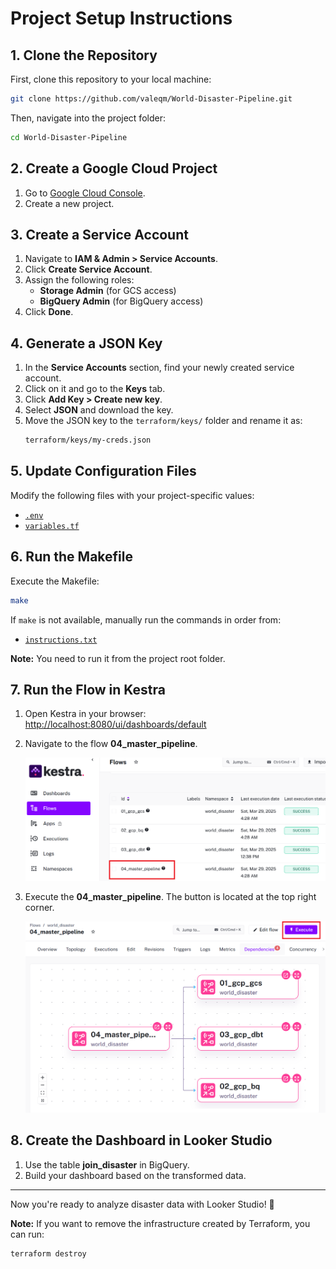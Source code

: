 # Project Setup Instructions

## 1. Clone the Repository
First, clone this repository to your local machine:
```sh
git clone https://github.com/valeqm/World-Disaster-Pipeline.git
```
Then, navigate into the project folder:
```sh
cd World-Disaster-Pipeline
```

## 2. Create a Google Cloud Project
1. Go to [Google Cloud Console](https://console.cloud.google.com/).
2. Create a new project.

## 3. Create a Service Account
1. Navigate to **IAM & Admin > Service Accounts**.
2. Click **Create Service Account**.
3. Assign the following roles:
   - **Storage Admin** (for GCS access)
   - **BigQuery Admin** (for BigQuery access)
4. Click **Done**.

## 4. Generate a JSON Key
1. In the **Service Accounts** section, find your newly created service account.
2. Click on it and go to the **Keys** tab.
3. Click **Add Key > Create new key**.
4. Select **JSON** and download the key.
5. Move the JSON key to the `terraform/keys/` folder and rename it as:
   ```sh
   terraform/keys/my-creds.json
   ```

## 5. Update Configuration Files
Modify the following files with your project-specific values:
- [`.env`](../.env)
- [`variables.tf`](/terraform/variables.tf)

## 6. Run the Makefile
Execute the Makefile:
```sh
make
```
If `make` is not available, manually run the commands in order from:
- [`instructions.txt`](/docs/instructions.txt)

**Note:** You need to run it from the project root folder.

## 7. Run the Flow in Kestra
1. Open Kestra in your browser: [http://localhost:8080/ui/dashboards/default](http://localhost:8080/ui/dashboards/default)
2. Navigate to the flow **04_master_pipeline**.
   
   ![Navigate to flow_04](/docs/images/flow_04%20(1).png)
   
3. Execute the **04_master_pipeline**. The button is located at the top right corner.
   
   ![Execute master_pipeline](/docs/images/flow_04%20(2).png)

## 8. Create the Dashboard in Looker Studio
1. Use the table **join_disaster** in BigQuery.
2. Build your dashboard based on the transformed data.

---
Now you're ready to analyze disaster data with Looker Studio! 🚀

**Note:** If you want to remove the infrastructure created by Terraform, you can run:
```sh
terraform destroy
```

